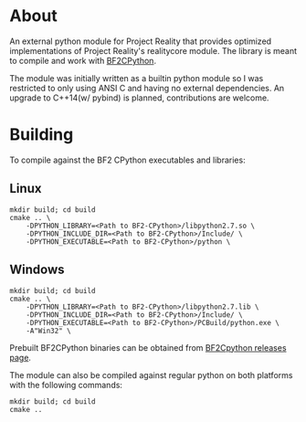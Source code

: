 # About
An external python module for Project Reality that provides optimized implementations of 
Project Reality's realitycore module. The library is meant to compile and work with [BF2CPython](https://github.com/yossizap/BF2-CPython).

The module was initially written as a builtin python module so I was restricted to only 
using ANSI C and having no external dependencies. An upgrade to C++14(w/ pybind) is
planned, contributions are welcome.

# Building
To compile against the BF2 CPython executables and libraries:

## Linux
    mkdir build; cd build
    cmake .. \
        -DPYTHON_LIBRARY=<Path to BF2-CPython>/libpython2.7.so \
        -DPYTHON_INCLUDE_DIR=<Path to BF2-CPython>/Include/ \
        -DPYTHON_EXECUTABLE=<Path to BF2-CPython>/python \
 
## Windows
    
    mkdir build; cd build
    cmake .. \
        -DPYTHON_LIBRARY=<Path to BF2-CPython>/libpython2.7.lib \
        -DPYTHON_INCLUDE_DIR=<Path to BF2-CPython>/Include/ \
        -DPYTHON_EXECUTABLE=<Path to BF2-CPython>/PCBuild/python.exe \
        -A"Win32" \

Prebuilt BF2CPython binaries can be obtained from [BF2Cpython releases page](https://github.com/yossizap/BF2-CPython/releases).

The module can also be compiled against regular python on both platforms with the
following commands:

    mkdir build; cd build
    cmake ..
